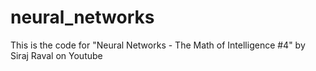 # neural_networks
This is the code for "Neural Networks - The Math of Intelligence #4" by Siraj Raval on Youtube
